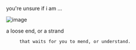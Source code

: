 you're  unsure  if  i  am ...

![image](https://github.com/user-attachments/assets/01c746b1-f4dc-497b-b42d-dfa7a98dea33)

a  loose  end,  or  a  strand

         that waits for you to mend, or understand.
